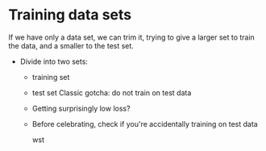 # Training data sets

If we have only a data set, we can trim it, trying to give a larger set to train the data, and a smaller to the test set.
- Divide into two sets:
  - training set
  - test set
Classic gotcha: do not train on test data
  - Getting surprisingly low loss?
  - Before celebrating, check if you're accidentally training on test data

    wst


